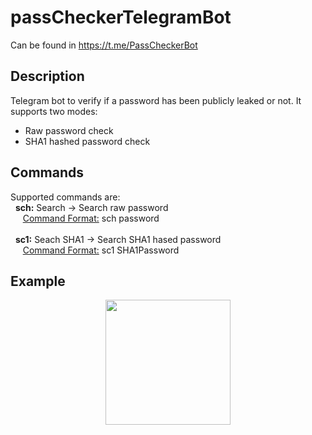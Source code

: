 # passCheckerTelegramBot

Can be found in https://t.me/PassCheckerBot

## Description
Telegram bot to verify if a password has been publicly leaked or not. It supports two modes:
* Raw password check
* SHA1 hashed password check

## Commands
Supported commands are: </br>
&nbsp;&nbsp;**sch:** Search -> Search raw password </br>
&nbsp;&nbsp;&nbsp;&nbsp; <ins>Command Format:</ins> sch password </br> </br>
&nbsp;&nbsp;**sc1:** Seach SHA1 -> Search SHA1 hased password</br>
&nbsp;&nbsp;&nbsp;&nbsp; <ins>Command Format:</ins> sc1 SHA1Password

## Example
<p align="center">
  <img src="https://github.com/Roger204/passCheckerTelegramBot/blob/main/PassCheckerTelegramBot_example.gif" width="200" ma />
</p>
